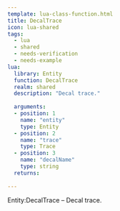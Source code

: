 ```yaml
---
template: lua-class-function.html
title: DecalTrace
icon: lua-shared
tags:
  - lua
  - shared
  - needs-verification
  - needs-example
lua:
  library: Entity
  function: DecalTrace
  realm: shared
  description: "Decal trace."
  
  arguments:
  - position: 1
    name: "entity"
    type: Entity
  - position: 2
    name: "trace"
    type: Trace
  - position: 3
    name: "decalName"
    type: string
  returns:
    
---
```


<div class="lua__search__keywords">
Entity:DecalTrace &#x2013; Decal trace.
</div>
